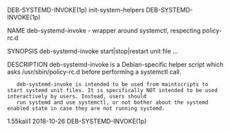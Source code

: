 DEB-SYSTEMD-INVOKE(1p)                                                             init-system-helpers                                                             DEB-SYSTEMD-INVOKE(1p)

NAME
       deb-systemd-invoke - wrapper around systemctl, respecting policy-rc.d

SYNOPSIS
       deb-systemd-invoke start|stop|restart unit file ...

DESCRIPTION
       deb-systemd-invoke is a Debian-specific helper script which asks /usr/sbin/policy-rc.d before performing a systemctl call.

       deb-systemd-invoke is intended to be used from maintscripts to start systemd unit files. It is specifically NOT intended to be used interactively by users. Instead, users should
       run systemd and use systemctl, or not bother about the systemd enabled state in case they are not running systemd.

1.55kali1                                                                               2018-10-26                                                                 DEB-SYSTEMD-INVOKE(1p)

